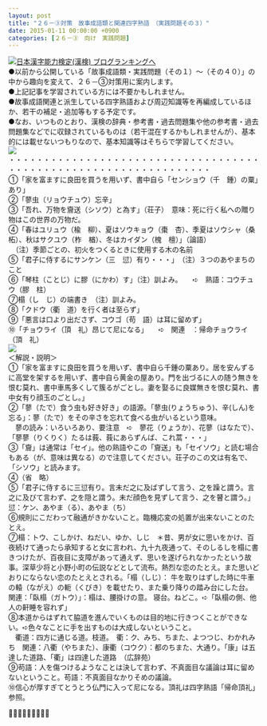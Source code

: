 ```yaml
---
layout: post
title: "２６－③対策　故事成語類と関連四字熟語　（実践問題その３）"
date: 2015-01-11 00:00:00 +0900
categories: [２６－③　向け　実践問題]
---
```


[![](/syuusyuu9701/assets/images/２６－③対策-故事成語類と関連四字熟語-（実践問題その３）-br_c_3028_1.gif)](http://blog.with2.net/link.php?1659096:3028 "日本漢字能力検定(漢検) ブログランキングへ")[日本漢字能力検定(漢検) ブログランキングへ](http://blog.with2.net/link.php?1659096:3028)　  
●以前から公開している「故事成語類・実践問題（その１）～（その４０）」の中から趣向を変えて、２６－③対策用に案内します。  
●上記記事を学習されている方には不要かもしれません。  
●故事成語関連と派生している四字熟語および周辺知識等を再編成しているほか、若干の補足・追加等もする予定です。  
●なお、いつものとおり、漢検の辞典・参考書・過去問題集や他の参考書・過去問題集などでに収録されているものは（若干混在するかもしれませんが）、基本的には載せないつもりなので、基本知識等はそちらで学習してください。  
![](/syuusyuu9701/assets/images/２６－③対策-故事成語類と関連四字熟語-（実践問題その３）-702dc6f9c1807aa41e46d647f29aecaa.png)  
・・・・・・・・・・・・・・・・・・・・・・・・・・・・・・・・・・・・・・・・・・・・・・・・・・・・・・・・・・・・・・・・・  
①「家を富ますに良田を買うを用いず、書中自ら「センショウ（千　鍾）の粟」あり」  
②「蓼虫（リョウチュウ）忘辛」  
③「吾れ、万物を齎送（シソウ）と為す」（荘子）　意味：死に行く私への贈り物はこの世界の万物だ。  
④「春はユリュウ（楡　柳）、夏はソウキョウ（棗　杏）、季夏はソウシャ（桑　柘）、秋はサクユウ（柞　楢）、冬はカイダン（槐　檀）」（論語）  
　（注）季節ごとの、初火をつくるときに使用する木の名前  
⑤「君子に侍するにサンケン（三　愆）有り・・・」　（注）３つのあやまちのこと  
⑥「琴柱（ことじ）に膠（にかわ）す」（注）訓よみ。　　➪　熟語：コウチュウ（膠　柱）  
⑦榻（し　じ）の端書き　（注）訓よみ。　  
⑧「クドウ（衢　道）を行く者は至らず」  
⑨「悪言は口より出ださず、コウゴ（苟　語）は耳に留めず」  
⑩「チョウライ（頂　礼）昂じて尼になる」　　➪　関連　：帰命チョウライ（頂　礼）  
![](/syuusyuu9701/assets/images/２６－③対策-故事成語類と関連四字熟語-（実践問題その３）-434601ef868bc386ff5c6342a22a774f.png)  
＜解説・説明＞  
①「家を富ますに良田を買うを用いず、書中自ら千鍾の粟あり。居を安んずるに高堂を架するを用いず、書中自ら黄金の屋あり。門を出づるに人の随う無きを恨む莫れ、書中車馬多くして簇るがごとし。妻を娶るに良媒無きを恨む莫れ、書中女有り顔玉のごとし。」  
②「蓼（たで）食う虫も好き好き」の語源。「蓼虫(りょうちゅう)、辛(しん)を忘る」：蓼（たで）をその辛さを忘れて食べる虫がいるという意味。　  
　蓼の読み：いろいろあり、要注意　➪　蓼花（りょうか）、花蓼（はなたで）、「蓼蓼（りくりく）たるは莪、莪にあらずんば、これ蒿・・・」  
③「齎」は通常は「セイ」。他の熟語やこの「齎送」も「セイソウ」と読む場合もある（が、意味は異なる）ので注意してください。荘子のこの文は有名で、「シソウ」と読みます。  
④（省　略）  
⑤「君子に侍するに三愆有り。言未だ之に及ばずして言う、之を躁と謂う。言之に及びて言わず、之を隠と謂う。未だ顔色を見ずして言う、之を瞽と謂う。」　　愆：ケン、あやま（る）、あやま（ち）  
⑥規則にこだわって融通がきかないこと。臨機応変の処置が出来ないことのたとえ。　  
⑦榻：トウ、こしかけ、ねだい、ゆか、しじ　＊昔、男が女に思いをかけ、百夜続けて通ったら承知すると女に言われ、九十九夜通って、そのしるしを榻に書きつけたが、百夜目に支障があって通えず、思いを遂げられなかったという故事。深草少将と小野小町の伝説などとして流布。熱烈な恋のたとえ。また思いどおりにならない恋のたとえとされる。「榻（しじ）： 牛を取りはずした時に牛車の轅（ながえ）の軛（くびき）を載せたり、また乗り降りの踏み台にした台。　関連：「臥榻（ガトウ）」：榻は、腰掛けの意。 寝台。ねどこ。➪「臥榻の側、他人の鼾睡を容れず」  
⑧本道からはずれて脇道を進んでいくものは目的地に行きつくことができない。➪色々なことに手を出すものは大成しないということ。  
　衢道：四方に通じる道。枝道。　衢：ク、みち、ちまた、よつつじ、わかれみち　関連：八衢（やちまた）、康衢（コウク）：都のちまた、大通り。「康」は五達した道路、「衢」は四達した道路　（広辞苑）  
⑨苟語：人を傷つけるようなことは決して言わず、不真面目な議論は耳に留めないということ。苟語：不真面目なかりそめの議論。  
⑩信心が厚すぎてとうとう仏門に入って尼になる。頂礼は四字熟語「帰命頂礼」参照。  
  
👋👋👋🐑🐑🐑👋👋👋  
  
  
  